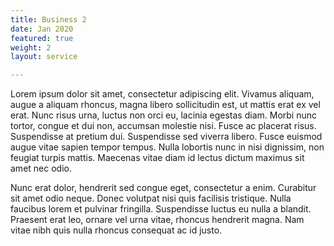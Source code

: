 ```yaml
---
title: Business 2
date: Jan 2020
featured: true
weight: 2
layout: service

---
```

Lorem ipsum dolor sit amet, consectetur adipiscing elit. Vivamus aliquam, augue a aliquam rhoncus, magna libero sollicitudin est, ut mattis erat ex vel erat. Nunc risus urna, luctus non orci eu, lacinia egestas diam. Morbi nunc tortor, congue et dui non, accumsan molestie nisi. Fusce ac placerat risus. Suspendisse at pretium dui. Suspendisse sed viverra libero. Fusce euismod augue vitae sapien tempor tempus. Nulla lobortis nunc in nisi dignissim, non feugiat turpis mattis. Maecenas vitae diam id lectus dictum maximus sit amet nec odio.

Nunc erat dolor, hendrerit sed congue eget, consectetur a enim. Curabitur sit amet odio neque. Donec volutpat nisi quis facilisis tristique. Nulla faucibus lorem et pulvinar fringilla. Suspendisse luctus eu nulla a blandit. Praesent erat leo, ornare vel urna vitae, rhoncus hendrerit magna. Nam vitae nibh quis nulla rhoncus consequat ac id justo.